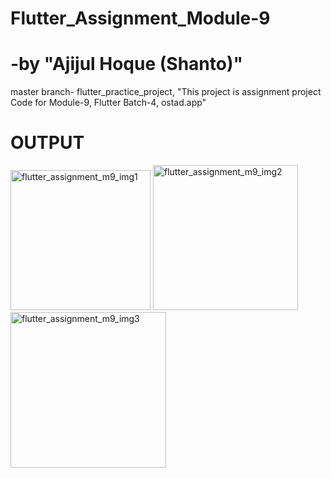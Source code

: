 # Flutter_Assignment_Module-9
# -by "Ajijul Hoque (Shanto)"
master branch- flutter_practice_project,
"This project is assignment project Code for Module-9, Flutter Batch-4, ostad.app"
# OUTPUT
<img width="224" alt="flutter_assignment_m9_img1" src="https://github.com/mastershanto/flutter_practice_project/assets/57057476/fc1595b4-dd50-4dc1-9433-e79641323718">
<img width="232" alt="flutter_assignment_m9_img2" src="https://github.com/mastershanto/flutter_practice_project/assets/57057476/a942d299-ba42-4f18-84d4-375657027192">
<img width="249" alt="flutter_assignment_m9_img3" src="https://github.com/mastershanto/flutter_practice_project/assets/57057476/13f9bcb7-8eec-490e-8130-13e81e7b94bc">




